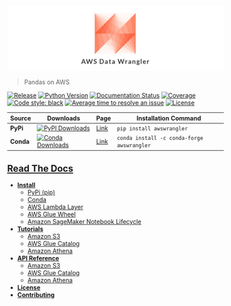 ![AWS Data Wrangler](docs/source/_static/logo.png?raw=true "AWS Data Wrangler")

> Pandas on AWS

[![Release](https://img.shields.io/badge/release-1.0.0-brightgreen.svg)](https://pypi.org/project/awswrangler/)
[![Python Version](https://img.shields.io/badge/python-3.6%20%7C%203.7%20%7C%203.8-brightgreen.svg)](https://anaconda.org/conda-forge/awswrangler)
[![Documentation Status](https://readthedocs.org/projects/aws-data-wrangler/badge/?version=latest)](https://aws-data-wrangler.readthedocs.io/?badge=latest)
[![Coverage](https://img.shields.io/badge/coverage-100%25-brightgreen.svg)](https://pypi.org/project/awswrangler/)
[![Code style: black](https://img.shields.io/badge/code%20style-black-000000.svg)](https://github.com/psf/black)
[![Average time to resolve an issue](http://isitmaintained.com/badge/resolution/awslabs/aws-data-wrangler.svg)](http://isitmaintained.com/project/awslabs/aws-data-wrangler "Average time to resolve an issue")
[![License](https://img.shields.io/badge/License-Apache%202.0-blue.svg)](https://opensource.org/licenses/Apache-2.0)

| Source    | Downloads                                                                                                                       | Page                                                 | Installation Command                       |
|-----------|---------------------------------------------------------------------------------------------------------------------------------|------------------------------------------------------|--------------------------------------------|
| **PyPi**  | [![PyPI Downloads](https://img.shields.io/pypi/dm/awswrangler.svg)](https://pypi.org/project/awswrangler/)                      | [Link](https://pypi.org/project/awswrangler/)        | `pip install awswrangler`                  |
| **Conda** | [![Conda Downloads](https://img.shields.io/conda/dn/conda-forge/awswrangler.svg)](https://anaconda.org/conda-forge/awswrangler) | [Link](https://anaconda.org/conda-forge/awswrangler) | `conda install -c conda-forge awswrangler` |

## [Read The Docs](https://aws-data-wrangler.readthedocs.io/en/dev-1.0.0/index.html)

- [**Install**](https://aws-data-wrangler.readthedocs.io/en/dev-1.0.0/install.html)
    - [PyPi (pip)](https://aws-data-wrangler.readthedocs.io/en/dev-1.0.0/install.html#pypi-pip)
    - [Conda](https://aws-data-wrangler.readthedocs.io/en/dev-1.0.0/install.html#conda)
    - [AWS Lambda Layer](https://aws-data-wrangler.readthedocs.io/en/dev-1.0.0/install.html#aws-lambda-layer)
    - [AWS Glue Wheel](https://aws-data-wrangler.readthedocs.io/en/dev-1.0.0/install.html#aws-glue-wheel)
    - [Amazon SageMaker Notebook Lifecycle](https://aws-data-wrangler.readthedocs.io/en/dev-1.0.0/install.html#amazon-sagemaker-notebook-lifecycle)
- [**Tutorials**](https://aws-data-wrangler.readthedocs.io/en/dev-1.0.0/tutorials.html)
    - [Amazon S3](https://aws-data-wrangler.readthedocs.io/en/dev-1.0.0/tutorials.html#id1)
    - [AWS Glue Catalog](https://aws-data-wrangler.readthedocs.io/en/dev-1.0.0/tutorials.html#id2)
    - [Amazon Athena](https://aws-data-wrangler.readthedocs.io/en/dev-1.0.0/tutorials.html#id3)
- [**API Reference**](https://aws-data-wrangler.readthedocs.io/en/dev-1.0.0/api/index.html)
    - [Amazon S3](https://aws-data-wrangler.readthedocs.io/en/dev-1.0.0/api/index.html#amazon-s3)
    - [AWS Glue Catalog](https://aws-data-wrangler.readthedocs.io/en/dev-1.0.0/api/index.html#aws-glue-catalog)
    - [Amazon Athena](https://aws-data-wrangler.readthedocs.io/en/dev-1.0.0/api/index.html#amazon-athena)
- [**License**](https://aws-data-wrangler.readthedocs.io/en/dev-1.0.0/license.html)
- [**Contributing**](https://aws-data-wrangler.readthedocs.io/en/dev-1.0.0/contributing.html)
